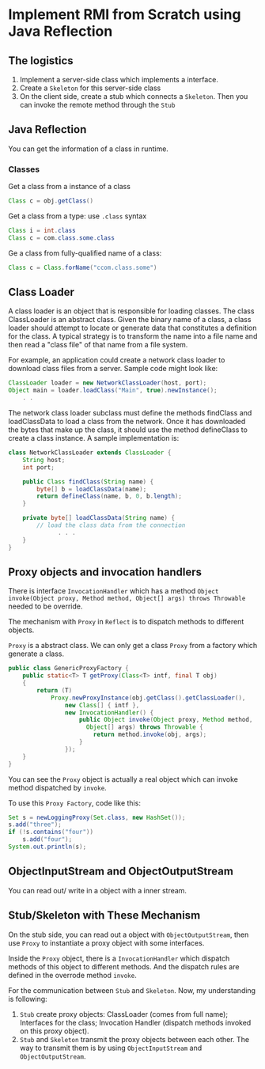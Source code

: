# Implement RMI from Scratch using Java Reflection

## The logistics

1. Implement a server-side class which implements a interface.
2. Create a `Skeleton` for this server-side class
3. On the client side, create a stub which connects a `Skeleton`. Then you can invoke the remote method through the `Stub`

## Java Reflection

You can get the information of a class in runtime.
### Classes

Get a class from a instance of a class
```java
Class c = obj.getClass()
```

Get a class from a type: use `.class` syntax
```java
Class i = int.class
Class c = com.class.some.class
```

Ge a class from fully-qualified name of a class:
```java
Class c = Class.forName("ccom.class.some")
```

## Class Loader
A class loader is an object that is responsible for loading classes. The class ClassLoader is an abstract class. Given the binary name of a class, a class loader should attempt to locate or generate data that constitutes a definition for the class. A typical strategy is to transform the name into a file name and then read a "class file" of that name from a file system.

For example, an application could create a network class loader to download class files from a server. Sample code might look like:
```java
ClassLoader loader = new NetworkClassLoader(host, port);
Object main = loader.loadClass("Main", true).newInstance();
    . .
```
The network class loader subclass must define the methods findClass and loadClassData to load a class from the network. Once it has downloaded the bytes that make up the class, it should use the method defineClass to create a class instance. A sample implementation is:

```java
class NetworkClassLoader extends ClassLoader {
	String host;
	int port;

	public Class findClass(String name) {
		byte[] b = loadClassData(name);
		return defineClass(name, b, 0, b.length);
	}

	private byte[] loadClassData(String name) {
		// load the class data from the connection
              . . .
	}
}
```
## Proxy objects and invocation handlers

There is interface `InvocationHandler` which has a method `Object invoke(Object proxy, Method method, Object[] args) throws Throwable` needed to be override.

The mechanism with `Proxy` in `Reflect` is to dispatch methods to different objects.

`Proxy` is a abstract class. We can only get a class `Proxy` from a factory which generate a class.
```java
public class GenericProxyFactory {
	public static<T> T getProxy(Class<T> intf, final T obj)
	{
		return (T)		
			Proxy.newProxyInstance(obj.getClass().getClassLoader(),
				new Class[] { intf },
                new InvocationHandler() {
                    public Object invoke(Object proxy, Method method,
                      Object[] args) throws Throwable {
                        return method.invoke(obj, args);
                    }
                });
    }
}
```
You can see the `Proxy` object is actually a real object which can invoke method dispatched by `invoke`.

To use this `Proxy Factory`, code like this:
```java
Set s = newLoggingProxy(Set.class, new HashSet());
s.add("three");
if (!s.contains("four"))
	s.add("four");
System.out.println(s);
```

## ObjectInputStream and ObjectOutputStream

You can read out/ write in a object with a inner stream.

## Stub/Skeleton with These Mechanism

On the stub side, you can read out a object with `ObjectOutputStream`, then use `Proxy` to instantiate a proxy object with some interfaces.

Inside the `Proxy` object, there is a `InvocationHandler` which dispatch methods of this object to different methods. And the dispatch rules are defined in the overrode method `invoke`.

For the communication between `Stub` and `Skeleton`. Now, my understanding is following:

1. `Stub` create proxy objects: ClassLoader (comes from full name); Interfaces for the class; Invocation Handler (dispatch methods invoked on this proxy object).
2.  `Stub` and `Skeleton` transmit the proxy objects between each other. The way to transmit them is by using `ObjectInputStream` and `ObjectOutputStream`.
